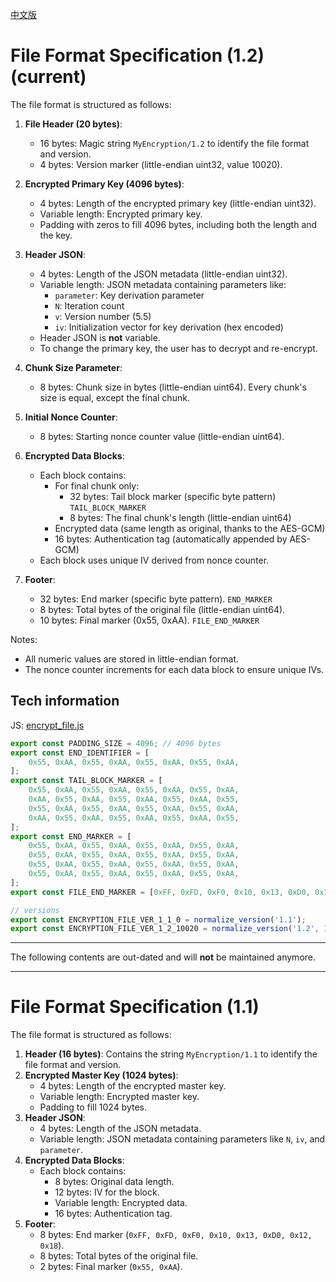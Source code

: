 [中文版](./file-format-spec.zh-CN.md)

# File Format Specification (1.2) (current)

The file format is structured as follows:

1. **File Header (20 bytes)**:
   - 16 bytes: Magic string `MyEncryption/1.2` to identify the file format and version.
   - 4 bytes: Version marker (little-endian uint32, value 10020).

2. **Encrypted Primary Key (4096 bytes)**:
   - 4 bytes: Length of the encrypted primary key (little-endian uint32).
   - Variable length: Encrypted primary key.
   - Padding with zeros to fill 4096 bytes, including both the length and the key.

3. **Header JSON**:
   - 4 bytes: Length of the JSON metadata (little-endian uint32).
   - Variable length: JSON metadata containing parameters like:
     - `parameter`: Key derivation parameter
     - `N`: Iteration count
     - `v`: Version number (5.5)
     - `iv`: Initialization vector for key derivation (hex encoded)
    - Header JSON is **not** variable.
    - To change the primary key, the user has to decrypt and re-encrypt.

4. **Chunk Size Parameter**:
   - 8 bytes: Chunk size in bytes (little-endian uint64). Every chunk's size is equal, except the final chunk.

5. **Initial Nonce Counter**:
   - 8 bytes: Starting nonce counter value (little-endian uint64).

6. **Encrypted Data Blocks**:
   - Each block contains:
     - For final chunk only:
       - 32 bytes: Tail block marker (specific byte pattern) `TAIL_BLOCK_MARKER`
       - 8 bytes: The final chunk's length (little-endian uint64)
     - Encrypted data (same length as original, thanks to the AES-GCM)
     - 16 bytes: Authentication tag (automatically appended by AES-GCM)
   - Each block uses unique IV derived from nonce counter.

7. **Footer**:
   - 32 bytes: End marker (specific byte pattern). `END_MARKER`
   - 8 bytes: Total bytes of the original file (little-endian uint64).
   - 10 bytes: Final marker (0x55, 0xAA). `FILE_END_MARKER`

Notes:
- All numeric values are stored in little-endian format.
- The nonce counter increments for each data block to ensure unique IVs.

## Tech information

JS: [encrypt_file.js](../../impl/JavaScript/myencryption/encrypt_file.js)

```js
export const PADDING_SIZE = 4096; // 4096 bytes
export const END_IDENTIFIER = [
    0x55, 0xAA, 0x55, 0xAA, 0x55, 0xAA, 0x55, 0xAA,
];
export const TAIL_BLOCK_MARKER = [
    0x55, 0xAA, 0x55, 0xAA, 0x55, 0xAA, 0x55, 0xAA,
    0xAA, 0x55, 0xAA, 0x55, 0xAA, 0x55, 0xAA, 0x55,
    0x55, 0xAA, 0x55, 0xAA, 0x55, 0xAA, 0x55, 0xAA,
    0xAA, 0x55, 0xAA, 0x55, 0xAA, 0x55, 0xAA, 0x55,
];
export const END_MARKER = [
    0x55, 0xAA, 0x55, 0xAA, 0x55, 0xAA, 0x55, 0xAA,
    0x55, 0xAA, 0x55, 0xAA, 0x55, 0xAA, 0x55, 0xAA,
    0x55, 0xAA, 0x55, 0xAA, 0x55, 0xAA, 0x55, 0xAA,
    0x55, 0xAA, 0x55, 0xAA, 0x55, 0xAA, 0x55, 0xAA,
];
export const FILE_END_MARKER = [0xFF, 0xFD, 0xF0, 0x10, 0x13, 0xD0, 0x12, 0x18, 0x55, 0xAA];

// versions
export const ENCRYPTION_FILE_VER_1_1_0 = normalize_version('1.1');
export const ENCRYPTION_FILE_VER_1_2_10020 = normalize_version('1.2', 10020);
```

---

The following contents are out-dated and will **not** be maintained anymore.

---

# File Format Specification (1.1)

The file format is structured as follows:

1. **Header (16 bytes)**: Contains the string `MyEncryption/1.1` to identify the file format and version.
2. **Encrypted Master Key (1024 bytes)**:
   - 4 bytes: Length of the encrypted master key.
   - Variable length: Encrypted master key.
   - Padding to fill 1024 bytes.
3. **Header JSON**:
   - 4 bytes: Length of the JSON metadata.
   - Variable length: JSON metadata containing parameters like `N`, `iv`, and `parameter`.
4. **Encrypted Data Blocks**:
   - Each block contains:
     - 8 bytes: Original data length.
     - 12 bytes: IV for the block.
     - Variable length: Encrypted data.
     - 16 bytes: Authentication tag.
5. **Footer**:
   - 8 bytes: End marker (`0xFF, 0xFD, 0xF0, 0x10, 0x13, 0xD0, 0x12, 0x18`).
   - 8 bytes: Total bytes of the original file.
   - 2 bytes: Final marker (`0x55, 0xAA`).
